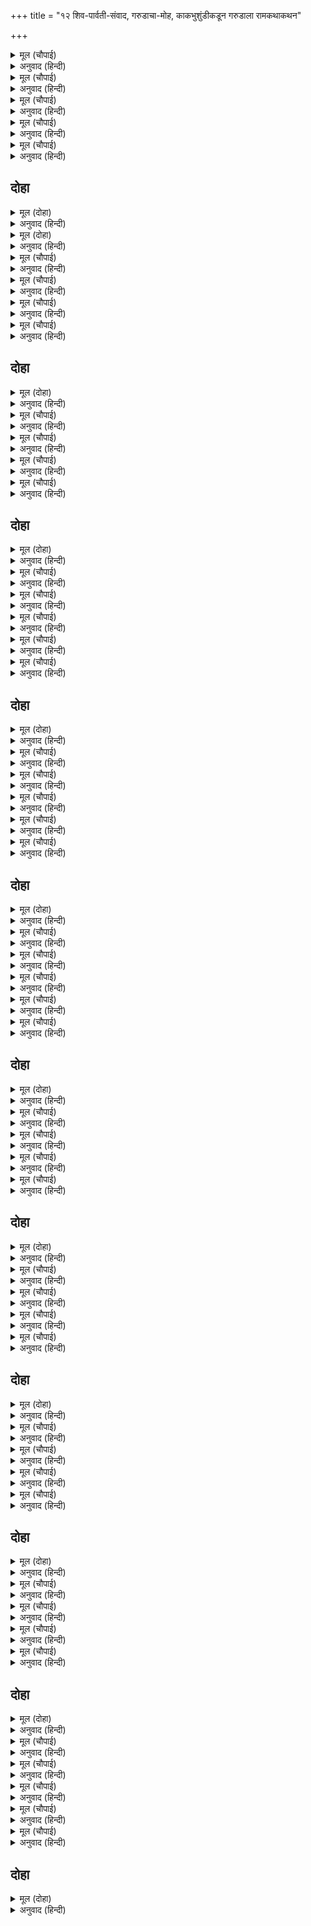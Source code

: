 +++
title = "१२ शिव-पार्वती-संवाद, गरुडाचा-मोह, काकभुशुंडीकडून गरुडाला रामकथाकथन"

+++


<details><summary>मूल (चौपाई)</summary>

गिरिजा सुनहु बिसद यह कथा।  
मैं सब कही मोरि मति जथा॥  
राम चरित सत कोटि अपारा।  
श्रुति सारदा न बरनै पारा॥
</details>

<details><summary>अनुवाद (हिन्दी)</summary>

शिव म्हणतात, ‘हे गिरिजा, ऐक. मी ही उज्ज्वल कथा आपल्या बुद्धीनुसार तशी पूर्णपणे सांगितली. श्रीरामांची चरित्रे अपार आहेत. श्रुती व शारदा यासुद्धा त्यांचे वर्णन करू शकत नाहीत.॥१॥
</details>

<details><summary>मूल (चौपाई)</summary>

राम अनंत अनंत गुनानी।  
जन्म कर्म अनंत नामानी॥  
जल सीकर महि रज गनि जाहीं।  
रघुपति चरित न बरनि सिराहीं॥
</details>

<details><summary>अनुवाद (हिन्दी)</summary>

भगवान श्रीराम हे अनंत आहेत, त्यांचे गुण अनंत आहेत; त्यांचे जन्म, कर्मे आणि नामेही अनंत आहेत. पाण्याचे थेंब आणि पृथ्वीचे धूलिकण फार तर मोजता येतील, परंतु श्रीरघुनाथांची चरित्रे वर्णन करूनही संपत नाहीत.॥२॥
</details>

<details><summary>मूल (चौपाई)</summary>

बिमल कथा हरि पद दायनी।  
भगति होइ सुनि अनपायनी॥  
उमा कहिउँ सब कथा सुहाई।  
जो भुसुंडि खगपतिहि सुनाई॥
</details>

<details><summary>अनुवाद (हिन्दी)</summary>

ही पवित्र कथा भगवंतांचे परमपद प्राप्त करून देणारी आहे. ही श्रवण केल्याने अविचल भक्ती प्राप्त होते. हे उमा, काकभुशुंडीनी जी कथा गरुडाला सांगितली होती, ती सर्व सुंदर कथा मी तुला सांगितली.॥३॥
</details>

<details><summary>मूल (चौपाई)</summary>

कछुक राम गुन कहेउँ बखानी।  
अब का कहौं सो कहहु भवानी॥  
सुनि सुभ कथा उमा हरषानी।  
बोली अति बिनीत मृदु बानी॥
</details>

<details><summary>अनुवाद (हिन्दी)</summary>

मी श्रीरामांचे काही थोडेसेच गुण वर्णन करून सांगितले आहेत. हे भवानी, मग आता सांग की, मी आणखी काय सांगू?’ श्रीरामांची मंगलमय कथा ऐकून पार्वतीला आनंद झाला आणि अत्यंत विनम्र व कोमल वाणीने ती म्हणाली.॥४॥
</details>

<details><summary>मूल (चौपाई)</summary>

धन्य धन्य मैं धन्य पुरारी।  
सुनेउँ राम गुन भव भय हारी॥
</details>

<details><summary>अनुवाद (हिन्दी)</summary>

‘हे त्रिपुरारी, मी धन्य झाले, धन्य झाले. कारण मी जन्म-मृत्यूचे भय हरण करणाऱ्या श्रीरामांचे चरित्र ऐकले.॥५॥
</details>

## दोहा


<details><summary>मूल (दोहा)</summary>

तुम्हरी कृपाँ कृपायतन अब कृतकृत्य न मोह।  
जानेउँ राम प्रताप प्रभु चिदानंद संदोह॥ ५२(क)॥
</details>

<details><summary>अनुवाद (हिन्दी)</summary>

हे कृपाधाम, आता तुमच्या कृपेमुळे मी कृतकृत्य झाले. आता मला कोणताही मोह उरला नाही. हे प्रभू, सच्चिदानंद प्रभू श्रीरामांचा प्रताप आता मला समजला.॥ ५२(क)॥
</details>

<details><summary>मूल (दोहा)</summary>

नाथ तवानन ससि स्रवत कथा सुधा रघुबीर।  
श्रवन पुटन्हि मन पान करि नहिं अघात मतिधीर॥ ५२(ख)॥
</details>

<details><summary>अनुवाद (हिन्दी)</summary>

हे नाथ, तुमचा मुखरूपी चंद्रमा श्रीरघुवीरांच्या कथारूपी अमृताचा वर्षाव करतो. हे स्थिरमती, माझे मन दोन्ही कानांनी ते पिऊनही तृप्त होत नाही.॥ ५२(ख)॥
</details>

<details><summary>मूल (चौपाई)</summary>

राम चरितजे सुनत अघाहीं।  
रस बिसेष जाना तिन्ह नाहीं॥  
जीवनमुक्त महामुनि जेऊ।  
हरि गुन सुनहिं निरंतर तेऊ॥
</details>

<details><summary>अनुवाद (हिन्दी)</summary>

श्रीरामचरित्र ऐकून ऐकून जे लोक तृप्त होऊन ऐकणे बंद करतात, त्यांनी त्याचा विशेष रस जाणलाच नाही. जे जीवन्मुक्त महामुनी आहेत, ते सुद्धा निरंतर भगवंतांचे गुण ऐकत असतात.॥१॥
</details>

<details><summary>मूल (चौपाई)</summary>

भव सागर चह पार जो पावा।  
राम कथा ता कहँ दृढ़ नावा॥  
बिषइन्ह कहँ पुनि हरि गुन ग्रामा।  
श्रवन सुखद अरु मन अभिरामा॥
</details>

<details><summary>अनुवाद (हिन्दी)</summary>

ज्यांना संसार-सागर तरून जाण्याची इच्छा आहे, त्यांना तर श्रीरामकथा ही मजबूत नौकेसारखी आहे. श्रीहरीचे गुणसमूह हे तर विषयी लोकांच्याही कानांना सुख देणारे आहेत आणि मनाला आनंद देणारे आहेत.॥ २॥
</details>

<details><summary>मूल (चौपाई)</summary>

श्रवनवंत अस को जग माहीं।  
जाहि न रघुपति चरित सोहाहीं॥  
ते जड़ जीव निजात्मक घाती।  
जिन्हहि न रघुपति कथा सोहाती॥
</details>

<details><summary>अनुवाद (हिन्दी)</summary>

ज्याच्या कानांना श्रीरघुनाथांचे चरित्र आवडत नाही, असा जगात कोण आहे? ज्यांना श्रीरघुनाथांची कथा आवडत नाही, ते मूर्ख जीव आपल्या आत्म्याची हत्या करणारे आहेत.॥३॥
</details>

<details><summary>मूल (चौपाई)</summary>

हरिचरित्र मानस तुम्ह गावा।  
सुनि मैं नाथ अमिति सुख पावा॥  
तुम्ह जो कही यह कथा सुहाई।  
कागभसुंडि गरुड़ प्रति गाई॥
</details>

<details><summary>अनुवाद (हिन्दी)</summary>

हे नाथ, तुम्ही श्रीरामचरित्रमानसाचे जे गायन केले, ते ऐकून मला अपार समाधान झाले. तुम्ही मला म्हणालात की, ही सुंदर कथा काकभुशुंडींनी गरुडाला सांगितली होती.॥४॥
</details>

## दोहा


<details><summary>मूल (दोहा)</summary>

बिरति ग्यान बिग्यान दृढ़ राम चरन अति नेह।  
बायस तन रघुपति भगति मोहि परम संदेह॥५३॥
</details>

<details><summary>अनुवाद (हिन्दी)</summary>

कावळ्याचे शरीर लाभूनही काकभुशुंडी वैराग्य, ज्ञान व विज्ञान यांमध्ये दृढ आहेत. त्यांचे श्रीरामांच्या चरणी अत्यंत प्रेम आहे आणि त्यांनी श्रीरामांची भक्तीही मिळविली आहे, या गोष्टीबद्दल माझ्या मनात मोठा संशय आहे.॥५३॥
</details>

<details><summary>मूल (चौपाई)</summary>

नर सहस्र महँ सुनहु पुरारी।  
कोउ एक होइ धर्म ब्रतधारी॥  
धर्मसील कोटिक महँ कोई।  
बिषय बिमुख बिराग रत होई॥
</details>

<details><summary>अनुवाद (हिन्दी)</summary>

हे त्रिपुरारी, हजारो मनुष्यांमध्ये कुणी एखादाच धर्माचे व्रत धारण करणारा असतो आणि कोटॺावधी धर्मात्म्यांमध्ये कुणी एखादाच विषय-विन्मुख आणि वैराग्य परायण असतो.॥१॥
</details>

<details><summary>मूल (चौपाई)</summary>

कोटि बिरक्त मध्य श्रुति कहई।  
सम्यक ग्यान सकृत कोउ लहई॥  
ग्यानवंत कोटिक महँ कोऊ।  
जीवनमुक्त सकृत जग सोऊ॥
</details>

<details><summary>अनुवाद (हिन्दी)</summary>

श्रुती म्हणते की, कोटॺवधी विरक्त लोकांपैकी एखाद्यालाच यथार्थ ज्ञान प्राप्त होते. आणि कोटॺवधी ज्ञान्यांमध्ये कुणी एखादाच जीवन्मुक्त असतो. जगामध्ये असा जीवन्मुक्त कोणी विरळाच असेल.॥२॥
</details>

<details><summary>मूल (चौपाई)</summary>

तिन्ह सहस्र महुँ सब सुख खानी।  
दुर्लभ ब्रह्म लीन बिग्यानी॥  
धर्मसील बिरक्त अरु ग्यानी।  
जीवनमुक्त ब्रह्मपर प्रानी॥
</details>

<details><summary>अनुवाद (हिन्दी)</summary>

हजारो जीवन्मुक्तांमध्ये सर्व सुखांची खाण, ब्रह्मामध्ये लीन असलेला असा विज्ञानवान पुरुष आणखीच दुर्लभ आहे. धर्मात्मा, वैराग्यवान, ज्ञानी, जीवन्मुक्त आणि ब्रह्मलीन॥३॥
</details>

<details><summary>मूल (चौपाई)</summary>

सब ते सो दुर्लभ सुरराया।  
राम भगति रत गत मद माया॥  
सो हरिभगति काग किमि पाई।  
बिस्वनाथ मोहि कहहु बुझाई॥
</details>

<details><summary>अनुवाद (हिन्दी)</summary>

या सर्वांमध्ये हे देवाधिदेव महादेव, मद व मायेने रहित आणि श्रीरामांचा भक्त असणारा प्राणी अत्यंत दुर्लभ आहे. तर मग हे विश्वनाथ, कावळ्याला अशी दुर्लभ हरिभक्ती कशी काय लाभली? मला नीट समजावून सांगा.॥४॥
</details>

## दोहा


<details><summary>मूल (दोहा)</summary>

राम परायन ग्यान रत गुनागार मति धीर।  
नाथ कहहु केहि कारन पायउ काक सरीर॥ ५४॥
</details>

<details><summary>अनुवाद (हिन्दी)</summary>

हे नाथ, मग हेही सांगा की, असे श्रीरामपरायण, ज्ञानरत, गुणधाम आणि धीरबुद्धीचे भुशुंडी यांना कावळ्याचे शरीर कशामुळे प्राप्त झाले?॥५४॥
</details>

<details><summary>मूल (चौपाई)</summary>

यह प्रभु चरित पवित्र सुहावा।  
कहहु कृपाल काग कहँ पावा॥  
तुम्ह केहि भाँति सुना मदनारी।  
कहहु मोहि अति कौतुक भारी॥
</details>

<details><summary>अनुवाद (हिन्दी)</summary>

हे कृपाळू, तसेच हे सांगा की, त्या कावळ्याला हे पवित्र व सुंदरचरित्र कुठे मिळाले? आणि हे मदनारी! हेही सांगा की, आपण हे त्यांच्याकडून कसे ऐकले? याबाबतीत मला अतिशय कुतूहल वाटत आहे.॥१॥
</details>

<details><summary>मूल (चौपाई)</summary>

गरुड़ महाग्यानी गुन रासी।  
हरि सेवक अति निकट निवासी॥  
तेहिं केहि हेतु काग सन जाई।  
सुनी कथा मुनि निकर बिहाई॥
</details>

<details><summary>अनुवाद (हिन्दी)</summary>

गरुड हा महान ज्ञानी, सद्गुणांची खाण व श्रीहरींचा सेवक आणि त्यांच्या अगदी जवळ राहणारा आहे. त्याने मुनींना सोडून कावळ्यापाशी जाऊन हरिकथा कशासाठी ऐकली?॥२॥
</details>

<details><summary>मूल (चौपाई)</summary>

कहहु कवन बिधि भा संबादा।  
दोउ हरिभगत काग उरगादा॥  
गौरि गिरा सुनि सरल सुहाई।  
बोले सिव सादर सुख पाई॥
</details>

<details><summary>अनुवाद (हिन्दी)</summary>

तसेच हेही सांगा की, काकभुशुंडी आणि गरुड या दोन्ही हरि-भक्तांचे संभाषण कसे झाले?’ पार्वतीचे हे सरळ व सुंदर बोलणे ऐकून शिवांना समाधान वाटले आणि आदराने ते म्हणाले.॥३॥
</details>

<details><summary>मूल (चौपाई)</summary>

धन्य सती पावन मति तोरी।  
रघुपति चरन प्रीति नहिं थोरी॥  
सुनहु परम पुनीत इतिहासा।  
जो सुनि सकल लोक भ्रम नासा॥
</details>

<details><summary>अनुवाद (हिन्दी)</summary>

‘हे सती, तू धन्य आहेस. तुझी बुद्धी अत्यंत पवित्र आहे. श्रीरघुनाथांच्या चरणी तुझे खूप प्रेम आहे. आता तो पवित्र इतिहास ऐक. तो ऐकल्याने सर्व लोकांचा भ्रम नष्ट होतो.॥४॥
</details>

<details><summary>मूल (चौपाई)</summary>

उपजइ राम चरन बिस्वासा।  
भव निधि तर नर बिनहिं प्रयासा॥
</details>

<details><summary>अनुवाद (हिन्दी)</summary>

तसेच श्रीरामांच्या चरणी विश्वास उत्पन होतो आणि मनुष्य विनासायास हा संसाररूपी समुद्र तरून जातो.॥५॥
</details>

## दोहा


<details><summary>मूल (दोहा)</summary>

ऐसिअ प्रस्न बिहंगपति कीन्हि काग सन जाइ।  
सो सब सादर कहिहउँ सुनहु उमा मन लाइ॥५५॥
</details>

<details><summary>अनुवाद (हिन्दी)</summary>

गरुडानेही जाऊन काकभुशुंडींना जवळ जवळ असेच प्रश्न विचारले होते. हे उमा, मी ते सर्व आदराने तुला सांगतो. तू लक्ष देऊन ऐक.॥५५॥
</details>

<details><summary>मूल (चौपाई)</summary>

मैं जिमि कथा सुनी भव मोचनि।  
सो प्रसंग सुनु सुमुखि सुलोचनि॥  
प्रथम दच्छ गृह तव अवतारा।  
सती नाम तब रहा तुम्हारा॥
</details>

<details><summary>अनुवाद (हिन्दी)</summary>

मी ज्याप्रकारे ही जन्म-मृत्यूच्या चक्रातून मुक्त करणारी कथा ऐकली, हे सुमुखी, हे सुलोचने, तो प्रसंग ऐक. प्रथम तुझा अवतार दक्षाच्या घरी झाला होता. तेव्हा तुझे नाव सती होते.॥१॥
</details>

<details><summary>मूल (चौपाई)</summary>

दच्छ जग्य तव भा अपमाना।  
तुम्ह अति क्रोध तजे तब प्राना॥  
मम अनुचरन्ह कीन्ह मख भंगा।  
जानहु तुम्ह सो सकल प्रसंगा॥
</details>

<details><summary>अनुवाद (हिन्दी)</summary>

दक्षाच्या यज्ञामध्ये तुझा अपमान झाला, तेव्हा तू अत्यंत रागाने प्राण सोडले होतेस आणि मग माझ्या सेवकांनी यज्ञाचा विध्वंस केला होता. तो सर्व प्रसंग तुला ठाऊक आहे.॥२॥
</details>

<details><summary>मूल (चौपाई)</summary>

तब अति सोच भयउ मन मोरें।  
दुखी भयउँ बियोग प्रिय तोरें॥  
सुंदर बन गिरि सरित तड़ागा।  
कौतुक देखत फिरउँ बेरागा॥
</details>

<details><summary>अनुवाद (हिन्दी)</summary>

तेव्हा माझ्या मनाला फार खिन्नता आली आणि हे प्रिये, मी तुझ्या दुःखामुळे दुःखी झालो. मी विरक्तपणे सुंदर वन, पर्वत, नदी आणि तलावांचे दृश्य कौतुकाने पहात फिरत होतो.॥३॥
</details>

<details><summary>मूल (चौपाई)</summary>

गिरि सुमेर उत्तर दिसि दूरी।  
नील सैल एक सुंदर भूरी॥  
तासु कनकमय सिखर सुहाए।  
चारि चारु मोरे मन भाए॥
</details>

<details><summary>अनुवाद (हिन्दी)</summary>

सुमेरू पर्वताच्या उत्तर दिशेला, खूप दूर एक फारच सुंदर नील पर्वत आहे. त्याला सुंदर सुवर्णमय शिखरे आहेत. त्यांपैकी चार शिखरे माझ्या मनाला फार आवडली.॥४॥
</details>

<details><summary>मूल (चौपाई)</summary>

तिन्ह पर एकएक बिटप बिसाला।  
बट पीपर पाकरी रसाला॥  
सैलोपरि सरि सुंदर सोहा।  
मनि सोपान देखि मन मोहा॥
</details>

<details><summary>अनुवाद (हिन्दी)</summary>

त्या शिखरांपैकी एकेकावर वड, पिंपळ, पिंपरी आणि आंब्याचा एकेक विशाल वृक्ष आहे. पर्वतावर एक सुंदर तलाव शोभत आहे. त्याच्या रत्नजडित पायऱ्या पाहून मन मोहून जाते.॥५॥
</details>

## दोहा


<details><summary>मूल (दोहा)</summary>

सीतल अमल मधुर जल जलज बिपुल बहुरंग।  
कूजत कल रव हंस गन गुंजत मंजुल भृंग॥५६॥
</details>

<details><summary>अनुवाद (हिन्दी)</summary>

त्याचे पाणी शीतळ, निर्मळ व गोड आहे. त्यात रंगीबेरंगी पुष्कळ कमळे उमललेली असतात. हंसपक्षी मधुर स्वराने बोलत असतात आणि भ्रमर सुंदर गुंजारव करीत असतात.॥५६॥
</details>

<details><summary>मूल (चौपाई)</summary>

तेहिं गिरि रुचिर बसइ खग सोई।  
तासु नास कल्पांत न होई॥  
माया कृत गुनदोष अनेका।  
मोह मनोज आदि अबिबेका॥
</details>

<details><summary>अनुवाद (हिन्दी)</summary>

त्या सुंदर पर्वतावर तो काकभुशुंडी पक्षी रहातो. त्याचा नाश कल्पांतामध्येही होत नाही. मायारचित अनेक गुण-दोष, मोह, काम इत्यादी अविवेक,॥१॥
</details>

<details><summary>मूल (चौपाई)</summary>

रहे ब्यापि समस्त जग माहीं।  
तेहि गिरि निकट कबहुँ नहिं जाहीं॥  
तहँ बसि हरिहि भजइ जिमि कागा।  
सो सुनु उमा सहित अनुरागा॥
</details>

<details><summary>अनुवाद (हिन्दी)</summary>

जे जगात पसरलेले असतात, ते त्या पर्वताजवळ फिरकत सुद्धानाहीत. तेथे राहून ते कावळा हरीला भजतो. हे उमे, ती कथा प्रेमाने ऐक.॥२॥
</details>

<details><summary>मूल (चौपाई)</summary>

पीपर तरु तर ध्यान सो धरई।  
जाप जग्य पाकरि तर करई॥  
आँब छाँह कर मानस पूजा।  
तजि हरि भजनु काजु नहिं दूजा॥
</details>

<details><summary>अनुवाद (हिन्दी)</summary>

तो पिंपळाच्या वृक्षाखाली ध्यान करतो. पिंपरीच्या वृक्षाखाली जप-यज्ञ करतो व आम्रवृक्षाखाली मानसिक पूजा करतो. श्रीहरींच्या भजनाशिवाय त्याला दुसरे काम नाही.॥३॥
</details>

<details><summary>मूल (चौपाई)</summary>

बर तर कह हरि कथा प्रसंगा।  
आवहिं सुनहिं अनेक बिहंगा॥  
राम चरित बिचित्र बिधि नाना।  
प्रेम सहित कर सादर गाना॥
</details>

<details><summary>अनुवाद (हिन्दी)</summary>

वटवृक्षाखाली तो श्रीहरींच्या कथेंचे प्रसंग सांगतो. तेथे अनेक पक्षी येतात व कथा ऐकतात. तो विलक्षण रामचरित्र अनेक प्रकारे प्रेमाने व आदराने गातो.॥४॥
</details>

<details><summary>मूल (चौपाई)</summary>

सुनहिं सकल मति बिमल मराला।  
बसहिं निरंतर जे तेहिं ताला॥  
जब मैं जाइ सो कौतुक देखा।  
उर उपजा आनंद बिसेषा॥
</details>

<details><summary>अनुवाद (हिन्दी)</summary>

त्या तलावावर नित्य रहाणारे निर्मल बुद्धीचे हंस ती कथा ऐकतात. जेव्हा मी तेथे जाऊन ते दृश्य पाहिले, तेव्हा मला खूप आनंद झाला.॥५॥
</details>

## दोहा


<details><summary>मूल (दोहा)</summary>

तब कछु काल मराल तनु धरि तहँ कीन्ह निवास।  
सादर सुनि रघुपति गुन पुनि आयउँ कैलास॥५७॥
</details>

<details><summary>अनुवाद (हिन्दी)</summary>

मग मी हंसाचे रूप घेऊन तेथे काही काळ निवास केला आणि श्रीरघुनाथांचे गुण आदराने ऐकून मग कैलासाला परत आलो.॥५७॥
</details>

<details><summary>मूल (चौपाई)</summary>

गिरिजा कहेउँ सो सब इतिहासा।  
मैं जेहि समय गयउँ खग पासा॥  
अब सो कथा सुनहु जेहि हेतू।  
गयउ काग पहिं खग कुल केतू॥
</details>

<details><summary>अनुवाद (हिन्दी)</summary>

हे गिरिजे, ज्यावेळी मी काकभुशुंडीच्या जवळ गेलो होतो, तो सर्व इतिहास मी तुला सांगितला. आता ज्यामुळे पक्षिकुलामध्ये श्रेष्ठ असलेला गरुड त्या कावळ्याकडे गेला, ती कथा ऐक.॥१॥
</details>

<details><summary>मूल (चौपाई)</summary>

जब रघुनाथ कीन्हि रन क्रीड़ा।  
समुझत चरित होति मोहि ब्रीड़ा॥  
इंद्रजीत कर आपु बँधायो।  
तब नारद मुनि गरुड़ पठायो॥
</details>

<details><summary>अनुवाद (हिन्दी)</summary>

श्रीरघुनाथांनी मेघनादाच्या हातून स्वतःला बांधून घेऊन जी रणलीला केली, ती कथा आठवल्यावर मला लाज वाटते. त्यावेळी नारदमुनींनी गरुडाला तेथे पाठविले.॥२॥
</details>

<details><summary>मूल (चौपाई)</summary>

बंधन काटि गयो उरगादा।  
उपजा हृदयँ प्रचंड बिषादा॥  
प्रभु बंधन समुझत बहु भाँती।  
करत बिचार उरग आराती॥
</details>

<details><summary>अनुवाद (हिन्दी)</summary>

सर्पांचा भक्षक गरुड बंधने तोडून टाकून परत गेला, तेव्हा त्याला फार वाईट वाटले. प्रभूंचे बंधन आठवल्यावर सर्पांचा शत्रू असलेला गरुड अनेक तऱ्हेचे विचार करू लागला.॥३॥
</details>

<details><summary>मूल (चौपाई)</summary>

ब्यापक ब्रह्म बिरज बागीसा।  
माया मोह पार परमीसा॥  
सो अवतार सुनेउँ जग माहीं।  
देखेउँ सो प्रभाव कछु नाहीं॥
</details>

<details><summary>अनुवाद (हिन्दी)</summary>

जे व्यापक, विकाररहित, वाणीचे पती, आणि मोह-मायेच्या पलीकडील परमेश्वर आहेत, त्यांचाच जगात अवतार झाला आहे, असे मी ऐकले होते. परंतु त्या अवताराचा कोणताही प्रभाव मला दिसला नाही.॥४॥
</details>

## दोहा


<details><summary>मूल (दोहा)</summary>

भव बंधन ते छूटहिं नर जपि जा कर नाम।  
खर्ब निसाचर बाँधेउ नागपास सोइ राम॥५८॥
</details>

<details><summary>अनुवाद (हिन्दी)</summary>

ज्यांचे नाव जपल्यामुळे मनुष्य संसाराच्या बंधनातून मुक्त होतो, त्याच रामांना एका तुच्छ राक्षसाने नाग-पाशात बांधले होते.॥५८॥
</details>

<details><summary>मूल (चौपाई)</summary>

नाना भाँति मनहि समुझावा।  
प्रगट न ग्यान हृदयँ भ्रम छावा॥  
खेद खिन्न मन तर्क बढ़ाई।  
भयउ मोहबस तुम्हरिहिं नाई॥
</details>

<details><summary>अनुवाद (हिन्दी)</summary>

गरुडाने अनेक प्रकारे आपल्या मनाला समजावण्याचा प्रयत्न केला. परंतु त्याला ज्ञान झाले नाही. मनात आणखीच संशय वाढला. त्या संशयजनित दुःखाने दुःखी होऊन, मनात कुतर्क वाढल्यामुळे तो तुझ्याप्रमाणेच मोहवश झाला.॥१॥
</details>

<details><summary>मूल (चौपाई)</summary>

ब्याकुल गयउ देवरिषि पाहीं।  
कहेसि जो संसय निज मन माहीं॥  
सुनि नारदहि लागि अति दाया।  
सुनु खग प्रबल राम कै माया॥
</details>

<details><summary>अनुवाद (हिन्दी)</summary>

व्याकूळ होऊन तो देवर्षी नारदांकडे गेला आणि त्याने मनातील संशय त्यांना सांगितला. तो ऐकून नारदांना दया आली. ते म्हणाले, ‘हे गरुडा, श्रीरामांची माया मोठी प्रबळ आहे.॥२॥
</details>

<details><summary>मूल (चौपाई)</summary>

जो ग्यानिन्ह कर चित अपहरई।  
बरिआईं बिमोह मन करई॥  
जेहिं बहु बार नचावा मोही।  
सोइ ब्यापी बिहंगपति तोही॥
</details>

<details><summary>अनुवाद (हिन्दी)</summary>

ती ज्ञानी पुरुषांचे चित्त पूर्णपणे हरण करते. त्यांच्या मनातही जबरदस्तीने मोठा मोह उत्पन्न करते. तसेच तिने मलासुद्धा खूप वेळा नाचविले आहे. हे पक्षिराज, त्याच मायेने तुलाही व्यापले आहे.॥३॥
</details>

<details><summary>मूल (चौपाई)</summary>

महामोह उपजा उर तोरें।  
मिटिहि न बेगि कहें खग मोरें॥  
चतुरानन पहिं जाहु खगेसा।  
सोइ करेहु जेहि होइ निदेसा॥
</details>

<details><summary>अनुवाद (हिन्दी)</summary>

हे गरुडा, तुझ्या मनात मोठा मोह उत्पन्न झाला आहे. मी समजावून सांगितले, तरी तो लगेच नाहीसा होणार नाही. म्हणून हे पक्षिराज, तू ब्रह्मदेवांजवळ जा. तेथे ज्या कामासाठी तुला आदेश मिळेल तेच कर?॥४॥
</details>

## दोहा


<details><summary>मूल (दोहा)</summary>

अस कहि चले देवरिषि करत राम गुन गान।  
हरि माया बल बरनत पुनि पुनि परम सुजान॥५९॥
</details>

<details><summary>अनुवाद (हिन्दी)</summary>

असे म्हणून परम सुज्ञ देवर्षी नारद श्रीरामांचे गुणगान करीत आणि वारंवार श्रीहरीच्या मायेचे सामर्थ्य वर्णन करीत निघून गेले.॥५९॥
</details>

<details><summary>मूल (चौपाई)</summary>

तब खगपति बिरंचि पहिं गयऊ।  
निज संदेह सुनावत भयऊ॥  
सुनि बिरंचि रामहि सिरु नावा।  
समुझि प्रताप प्रेम अति छावा॥
</details>

<details><summary>अनुवाद (हिन्दी)</summary>

तेव्हा पक्षिराज गरुड ब्रह्मदेवां जवळ गेला आणि त्याने आपला संशय त्यांना सांगितला. तो ऐकून ब्रह्मदेवांनी श्रीरामांना मनोमन प्रणाम केला आणि त्यांचा प्रताप जाणून त्यांचे मन अत्यंत प्रेमाने भरून गेले.॥१॥
</details>

<details><summary>मूल (चौपाई)</summary>

मन महुँ करइ बिचार बिधाता।  
माया बस कबि कोबिद ग्याता॥  
हरि माया कर अमिति प्रभावा।  
बिपुल बार जेहिं मोहि नचावा॥
</details>

<details><summary>अनुवाद (हिन्दी)</summary>

ब्रह्मदेव मनात विचार करू लागले की, कवी, विद्वान आणि ज्ञानी हे सर्वच मायेच्या अधीन आहेत. भगवंतांच्या मायेचा प्रभाव अनंत आहे. त्याने मलासुद्धा अनेक वेळा नाचविले आहे.॥२॥
</details>

<details><summary>मूल (चौपाई)</summary>

अग जगमय जग मम उपराजा।  
नहिं आचरज मोह खगराजा॥  
तब बोले बिधि गिरा सुहाई।  
जान महेस राम प्रभुताई॥
</details>

<details><summary>अनुवाद (हिन्दी)</summary>

या संपूर्ण जगाची रचना मीच केली आहे. जर मीच मायेला वश होऊन नाचू लागतो, तर मग पक्षिराज गरुडाला मोह होणे, ही काही आश्चर्याची गोष्ट नाही. तेव्हा ब्रह्मदेव सुंदर शब्दांत म्हणाले, ‘श्रीरामांचा महिमा महादेवांना माहीत आहे.॥३॥
</details>

<details><summary>मूल (चौपाई)</summary>

बैनतेय संकर पहिं जाहू।  
तात अनत पूछहु जनि काहू॥  
तहँ होइहि तव संसय हानी।  
चलेउ बिहंग सुनत बिधि बानी॥
</details>

<details><summary>अनुवाद (हिन्दी)</summary>

हे गरुडा, तू शंकरांकडे जा. बाबा रे! दुसऱ्या कुठे कुणाला विचारू नकोस. तुझ्या संशयाचा नाश तेथेच होईल.’ ब्रह्मदेवांचे बोलणे ऐकताच गरुड निघाला.॥४॥
</details>

## दोहा


<details><summary>मूल (दोहा)</summary>

परमातुर बिहंगपति आयउ तब मो पास।  
जात रहेउँ कुबेर गृह रहिहु उमा कैलास॥६०॥
</details>

<details><summary>अनुवाद (हिन्दी)</summary>

मोठॺा आतुरतेने तो पक्षिराज गरुड माझ्याकडे आला. हे उमा, त्यावेळी मी कुबेराकडे जात होतो आणि तू कैलासावर होतीस.॥६०॥
</details>

<details><summary>मूल (चौपाई)</summary>

तेहिं मम पद सादर सिरु नावा।  
पुनि आपन संदेह सुनावा॥  
सुनि ता करि बिनती मृदु बानी।  
प्रेम सहित मैं कहेउँ भवानी॥
</details>

<details><summary>अनुवाद (हिन्दी)</summary>

गरुडाने आदरपूर्वक माझ्या चरणी मस्तक ठेवले आणि मला आपला संशय सांगितला. हे भवानी, त्याची विनंती व कोमल वाणी ऐकून मी प्रेमाने त्याला म्हणालो,॥१॥
</details>

<details><summary>मूल (चौपाई)</summary>

मिलेहु गरुड़ मारग महँ मोही।  
कवन भाँति समुझावौं तोही॥  
तबहिं होइ सब संसय भंगा।  
जब बहु काल करिअ सतसंगा॥
</details>

<details><summary>अनुवाद (हिन्दी)</summary>

हे गरुडा, तू मला वाटेत भेटत आहेस. वाट चालताना मी तुला हे सर्व कसे समजावून सांगू? सर्व संशयाचा नाश दीर्घकाळ सत्संग केल्यावर होतो.॥२॥
</details>

<details><summary>मूल (चौपाई)</summary>

सुनिअ तहाँ हरिकथा सुहाई।  
नाना भाँति मुनिन्ह जो गाई॥  
जेहि महुँ आदि मध्य अवसाना।  
प्रभु प्रतिपाद्य राम भगवाना॥
</details>

<details><summary>अनुवाद (हिन्दी)</summary>

आणि सत्संगात मुनींनी अनेक प्रकारे गायिलेली हरिकथा ऐकावी. जिच्या आरंभी, मध्ये व अंती भगवान श्रीरामचंद्रांचेच वर्णन असते.॥३॥
</details>

<details><summary>मूल (चौपाई)</summary>

नित हरि कथा होत जहँ भाई।  
पठवउँ तहाँ सुनहु तुम्ह जाई॥  
जाइहि सुनत सकल संदेहा।  
राम चरन होइहि अति नेहा॥
</details>

<details><summary>अनुवाद (हिन्दी)</summary>

हे बंधू, जिथे प्रत्येक दिवशी हरिकथा चालते, तिथे मी तुला पाठवतो. तू जाऊन ती ऐक. ती ऐकताच तुझा संपूर्ण संशय दूर होईल आणि तुला श्रीरामांच्या चरणी अत्यंत प्रेम उत्पन्न होईल.॥४॥
</details>

## दोहा


<details><summary>मूल (दोहा)</summary>

बिनु सतसंग न हरि कथा तेहि बिनु मोह न भाग।  
मोह गएँ बिनु राम पद होइ न दृढ़ अनुराग॥ ६१॥
</details>

<details><summary>अनुवाद (हिन्दी)</summary>

सत्संगाशिवाय हरीची कथा ऐकायला मिळत नाही आणि तिच्याविना मोह पळून जात नाही आणि मोह गेल्याशिवाय श्रीरामचंद्राच्या चरणी दृढ प्रेम उत्पन्न होत नाही.॥६१॥
</details>

<details><summary>मूल (चौपाई)</summary>

मिलहिं न रघुपति बिनु अनुरागा।  
किएँ जोग तप ग्यान बिरागा॥  
उत्तर दिसि सुंदर गिरि नीला।  
तहँ रह काकभुसुंडि सुसीला॥
</details>

<details><summary>अनुवाद (हिन्दी)</summary>

आणि अशा प्रेमाशिवाय केवळ योग, तप, ज्ञान आणि वैराग्य इत्यादी असले तरी श्रीरघुनाथ मिळत नाहीत. म्हणून सत्संगासाठी असे कर. उत्तर दिशेला एक सुंदर निल पर्वत आहे, तेथे सच्छील काकभुशुंडी रहातात.॥१॥
</details>

<details><summary>मूल (चौपाई)</summary>

राम भगति पथ परम प्रबीना।  
ग्यानी गुन गृह बहु कालीना॥  
राम कथा सो कहइ निरंतर।  
सादर सुनहिं बिबिध बिहंगबर॥
</details>

<details><summary>अनुवाद (हिन्दी)</summary>

ते रामभक्तीच्या मार्गात मोठे प्रवीण आहेत. ते ज्ञानी आहेत, गुणसंपन्न आहेत आणि फार पुरातन आहेत. ते निरंतर श्रीरामचंद्रांची कथा सांगत असतात. तऱ्हेतऱ्हेचे श्रेष्ठ पक्षी आदराने ती ऐकतात.॥२॥
</details>

<details><summary>मूल (चौपाई)</summary>

जाइ सुनहु तहँ हरि गुन भूरी।  
होइहि मोह जनित दुख दूरी॥  
मैं जब तेहि सब कहा बुझाई।  
चलेउ हरषि मम पद सिरु नाई॥
</details>

<details><summary>अनुवाद (हिन्दी)</summary>

तेथे जाऊन श्रीहरींचे गुण-समूह ऐक. ते ऐकल्याने मोहामुळे उत्पन्न झालेले तुझे दुःख दूर होईल.’ मी जेव्हा त्याला समजावून सांगितले, तेव्हा तो माझ्या पाया पडून आनंदाने निघाला.॥३॥
</details>

<details><summary>मूल (चौपाई)</summary>

ताते उमा न मैं समुझावा।  
रघुपति कृपाँ मरमु मैं पावा॥  
होइहि कीन्ह कबहुँ अभिमाना।  
सो खोवै चह कृपानिधाना॥
</details>

<details><summary>अनुवाद (हिन्दी)</summary>

हे उमा, मी स्वतः त्याला यासाठी समजावून सांगितले नाही की, श्रीरघुनाथांच्या कृपेने मला त्याचे रहस्य उमगले होते. त्याला कधी तरी अभिमान उत्पन्न झाला असावा आणि कृपानिधान श्रीरामांना तो नाहीसा करायचा असावा.॥४॥
</details>

<details><summary>मूल (चौपाई)</summary>

कछु तेहि ते पुनि मैं नहिं राखा।  
समुझइ खग खगही कै भाषा॥  
प्रभु माया बलवंत भवानी।  
जाहि न मोह कवन अस ग्यानी॥
</details>

<details><summary>अनुवाद (हिन्दी)</summary>

शिवाय, या कारणामुळेही मी त्याला आपल्याजवळ ठेवले नाही. ते असे की, पक्षी पक्ष्यांचीच बोली समजतात. हे भवानी, प्रभूंची माया मोठी बलवान आहे. ज्याला तिने मोहून टाकले नाही, असा कोण ज्ञानी आहे?॥५॥
</details>

## दोहा


<details><summary>मूल (दोहा)</summary>

ग्यानी भगत सिरोमनि त्रिभुवनपति कर जान।  
ताहि मोह माया नर पावँर करहिं गुमान॥ ६२(क)॥
</details>

<details><summary>अनुवाद (हिन्दी)</summary>

जो ज्ञान्यांमध्ये आणि भक्तांमध्ये शिरोमणी आहे, तसेच जो त्रिभुवनपती भगवंतांचे वाहन आहे, त्या गरुडालाही मायेने मोहित केले होते. असे असूनही क्षुद्र मनुष्य मूर्खपणाने घमेंड करतात.॥६२(क)॥
</details>
